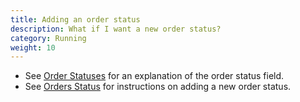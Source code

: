 ```yaml
---
title: Adding an order status
description: What if I want a new order status? 
category: Running
weight: 10
---
```


- See [Order Statuses](/user/localization/orders_status/) for an explanation of the order status field. 
- See [Orders Status](/user/admin_pages/localization/orders_status/) for instructions on adding a new order status. 

